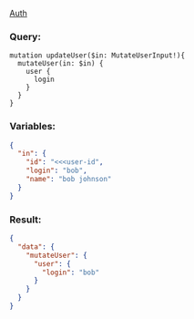 [Auth](../auth/editor.json)

### Query:
```
mutation updateUser($in: MutateUserInput!){
  mutateUser(in: $in) {
    user {
      login
    }
  }
}
```

### Variables:
```json
{
  "in": {
    "id": "<<<user-id",
    "login": "bob",
    "name": "bob johnson"
  }
}
```

### Result:
```json
{
  "data": {
    "mutateUser": {
      "user": {
        "login": "bob"
      }
    }
  }
}
```
